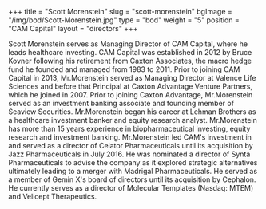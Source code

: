 +++
title = "Scott Morenstein"
slug = "scott-morenstein"
bgImage = "/img/bod/Scott-Morenstein.jpg"
type = "bod"
weight = "5"
position = "CAM Capital"
layout = "directors"
+++


Scott Morenstein serves as Managing Director of CAM Capital, where he leads healthcare investing. CAM Capital was established in 2012 by Bruce Kovner following his retirement from Caxton Associates, the macro hedge fund he founded and managed from 1983 to 2011. Prior to joining CAM Capital in 2013, Mr.Morenstein served as Managing Director at Valence Life Sciences and before that Principal at Caxton Advantage Venture Partners, which he joined in 2007. Prior to joining Caxton Advantage, Mr.Morenstein served as an investment banking associate and founding member of Seaview Securities. Mr.Morenstein began his career at Lehman Brothers as a healthcare investment banker and equity research analyst. Mr.Morenstein has more than 15 years experience in biopharmaceutical investing, equity research and investment banking. Mr.Morenstein led CAM's investment in and served as a director of Celator Pharmaceuticals until its acquisition by Jazz Pharmaceuticals in July 2016. He was nominated a director of Synta Pharmaceuticals to advise the company as it explored strategic alternatives ultimately leading to a merger with Madrigal Pharmaceuticals. He served as a member of Gemin X's board of directors until its acquisition by Cephalon. He currently serves as a director of Molecular Templates (Nasdaq: MTEM) and Velicept Therapeutics.